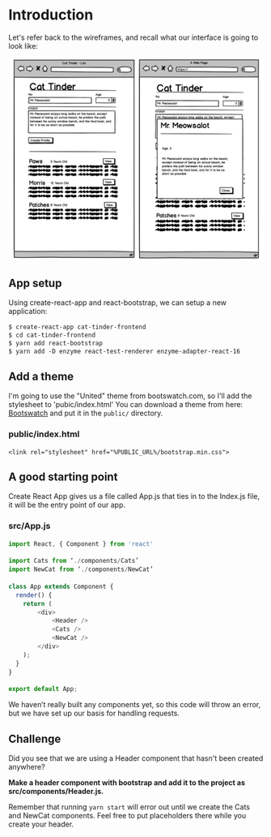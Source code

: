 # Introduction

Let's refer back to the wireframes, and recall what our interface is going to look like:

![wires](../../assets/cat-tinder/cat-tinder-single-page.png)

## App setup
Using create-react-app and react-bootstrap, we can setup a new application:

```
$ create-react-app cat-tinder-frontend
$ cd cat-tinder-frontend
$ yarn add react-bootstrap
$ yarn add -D enzyme react-test-renderer enzyme-adapter-react-16
```


## Add a theme

I'm going to use the "United" theme from bootswatch.com, so I'll add the stylesheet to 'pubic/index.html'  You can download a theme from here: [Bootswatch](https://bootswatch.com/) and put it in the ```public/``` directory.

### public/index.html
```
<link rel="stylesheet" href="%PUBLIC_URL%/bootstrap.min.css">
```

## A good starting point

Create React App gives us a file called App.js that ties in to the Index.js file, it will be the entry point of our app.

### src/App.js
```javascript
import React, { Component } from 'react'

import Cats from ‘./components/Cats’
import NewCat from ‘./components/NewCat’

class App extends Component {
  render() {
    return (
		<div>
			<Header />
			<Cats />
			<NewCat />
		</div>
    );
  }
}

export default App;

````

We haven’t really built any components yet, so this code will throw an error, but we have set up our basis for handling requests.

## Challenge

Did you see that we are using a Header component that hasn't been created anywhere?

<b>Make a header component with bootstrap and add it to the project as src/components/Header.js.</b>

Remember that running ``` yarn start ``` will error out until we create the Cats and NewCat components. Feel free to put placeholders there while you create your header.
